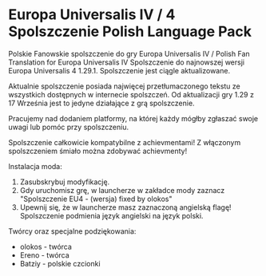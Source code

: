 # Europa Universalis IV / 4 Spolszczenie Polish Language Pack
Polskie Fanowskie spolszczenie do gry Europa Universalis IV / Polish Fan Translation for Europa Universalis IV
Spolszczenie do najnowszej wersji Europa Universalis 4 1.29.1. 
Spolszczenie jest ciągle aktualizowane.

Aktualnie spolszczenie posiada najwięcej przetłumaczonego tekstu ze wszystkich dostępnych w internecie spolszczeń.
Od aktualizacji gry 1.29 z 17 Września jest to jedyne działające z grą spolszczenie.

Pracujemy nad dodaniem platformy, na której każdy mógłby zgłaszać swoje uwagi lub pomóc przy spolszczeniu.

Spolszczenie całkowicie kompatybilne z achievmentami! Z włączonym spolszczeniem śmiało można zdobywać achievmenty!

Instalacja moda:
1. Zasubskrybuj modyfikację.
2. Gdy uruchomisz grę, w launcherze w zakładce mody zaznacz "Spolszczenie EU4 - (wersja) fixed by olokos"
3. Upewnij się, że w launcherze masz zaznaczoną angielską flagę! Spolszczenie podmienia język angielski na język polski.

Twórcy oraz specjalne podziękowania:
- olokos - twórca
- Ereno - twórca
- Batziy - polskie czcionki